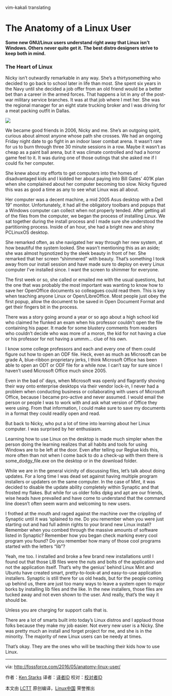 vim-kakali translating

The Anatomy of a Linux User
================================


**Some new GNU/Linux users understand right away that Linux isn’t Windows. Others never quite get it. The best distro designers strive to keep both in mind.**

### The Heart of Linux

Nicky isn’t outwardly remarkable in any way. She’s a thirtysomething who decided to go back to school later in life than most. She spent six years in the Navy until she decided a job offer from an old friend would be a better bet than a career in the armed forces. That happens a lot in any of the post-war military service branches. It was at that job where I met her. She was the regional manager for an eight state trucking broker and I was driving for a meat packing outfit in Dallas.

![](http://i2.wp.com/fossforce.com/wp-content/uploads/2016/05/anatomy.jpg?w=525)

We became good friends in 2006, Nicky and me. She’s an outgoing spirit, curious about almost anyone whose path she crosses. We had an ongoing Friday night date to go fight in an indoor laser combat arena. It wasn’t rare for us to burn through three 30 minute sessions in a row. Maybe it wasn’t as cheap as a paint ball arena, but it was climate controlled and had a horror game feel to it. It was during one of those outings that she asked me if I could fix her computer.

She knew about my efforts to get computers into the homes of disadvantaged kids and I kidded her about paying into Bill Gates’ 401K plan when she complained about her computer becoming too slow. Nicky figured this was as good a time as any to see what Linux was all about.

Her computer was a decent machine, a mid 2005 Asus desktop with a Dell 19″ monitor. Unfortunately, it had all the obligatory toolbars and popups that a Windows computer can collect when not properly tended. After getting all of the files from the computer, we began the process of installing Linux. We sat together during the install process and I made sure she understood the partitioning process. Inside of an hour, she had a bright new and shiny PCLinuxOS desktop.

She remarked often, as she navigated her way through her new system, at how beautiful the system looked. She wasn’t mentioning this as an aside; she was almost hypnotized by the sleek beauty in front of her. She remarked that her screen “shimmered” with beauty. That’s something I took away from our install session and have made sure to deploy on every Linux computer I’ve installed since. I want the screen to shimmer for everyone.

The first week or so, she called or emailed me with the usual questions, but the one that was probably the most important was wanting to know how to save her OpenOffice documents so colleagues could read them. This is key when teaching anyone Linux or Open/LibreOffice. Most people just obey the first popup, allow the document to be saved in Open Document Format and get their fingers bit in the process.

There was a story going around a year or so ago about a high school kid who claimed he flunked an exam when his professor couldn’t open the file containing his paper. It made for some blustery comments from readers who couldn’t decide who was more of a moron, the kid for not having a clue or his professor for not having a ummm… clue of his own.

I know some college professors and each and every one of them could figure out how to open an ODF file. Heck, even as much as Microsoft can be grade A, blue-ribbon proprietary jerks, I think Microsoft Office has been able to open an ODT or ODF file for a while now. I can’t say for sure since I haven’t used Microsoft Office much since 2005.

Even in the bad ol’ days, when Microsoft was openly and flagrantly shoving their way onto enterprise desktops via their vendor lock-in, I never had a problem when conducting business or collaborating with users of Microsoft Office, because I became pro-active and never assumed. I would email the person or people I was to work with and ask what version of Office they were using. From that information, I could make sure to save my documents in a format they could readily open and read.

But back to Nicky, who put a lot of time into learning about her Linux computer. I was surprised by her enthusiasm.

Learning how to use Linux on the desktop is made much simpler when the person doing the learning realizes that all habits and tools for using Windows are to be left at the door. Even after telling our Reglue kids this, more often than not when I come back to do a check-up with them there is some_dodgy_file.exe on the desktop or in the download folder.

While we are in the general vicinity of discussing files, let’s talk about doing updates. For a long time I was dead set against having multiple program installers or updaters on the same computer. In the case of Mint, it was decided to disable the update ability completely within Synaptic and that frosted my flakes. But while for us older folks dpkg and apt are our friends, wise heads have prevailed and have come to understand that the command line doesn’t often seem warm and welcoming to new users.

I frothed at the mouth and raged against the machine over the crippling of Synaptic until it was ‘splained to me. Do you remember when you were just starting out and had full admin rights to your brand new Linux install? Remember when you combed through the massive amounts of software listed in Synaptic? Remember how you began check marking every cool program you found? Do you remember how many of those cool programs started with the letters “lib”?

Yeah, me too. I installed and broke a few brand new installations until I found out that those LIB files were the nuts and bolts of the application and not the application itself. That’s why the genius’ behind Linux Mint and Ubuntu have created smart, pretty-to-look-at and easy-to-use application installers. Synaptic is still there for us old heads, but for the people coming up behind us, there are just too many ways to leave a system open to major borks by installing lib files and the like. In the new installers, those files are tucked away and not even shown to the user. And really, that’s the way it should be.

Unless you are charging for support calls that is.

There are a lot of smarts built into today’s Linux distros and I applaud those folks because they make my job easier. Not every new user is a Nicky. She was pretty much an install and forget project for me, and she is in the minority. The majority of new Linux users can be needy at times.

That’s okay. They are the ones who will be teaching their kids how to use Linux.

--------------------------------------------------------------------------------

via: http://fossforce.com/2016/05/anatomy-linux-user/

作者：[Ken Starks][a]
译者：[译者ID](https://github.com/译者ID)
校对：[校对者ID](https://github.com/校对者ID)

本文由 [LCTT](https://github.com/LCTT/TranslateProject) 原创编译，[Linux中国](https://linux.cn/) 荣誉推出

[a]: http://linuxlock.blogspot.com/
